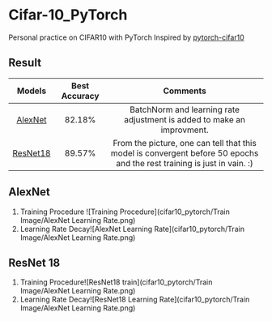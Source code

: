 # Cifar-10_PyTorch

Personal practice on CIFAR10 with PyTorch
Inspired by [pytorch-cifar10](https://github.com/icpm/pytorch-cifar10) 

## Result
Models | Best Accuracy | Comments
:---:|:---:|:---:
[AlexNet](https://github.com/zhang-zx/cifar10_pytorch/master/models/AlexNet.py) | 82.18% | BatchNorm and learning rate adjustment is added to make an improvment. 
[ResNet18](https://github.com/zhang-zx/cifar10_pytorch/master/models/ResNet.py) | 89.57% |From the picture, one can tell that this model is convergent before 50 epochs and the rest training is just in vain. :)



## AlexNet

1. Training Procedure ![Training Procedure](cifar10_pytorch/Train Image/AlexNet Learning Rate.png)
2. Learning Rate Decay![AlexNet Learning Rate](cifar10_pytorch/Train Image/AlexNet Learning Rate.png)

## ResNet 18

1. Training Procedure![ResNet18 train](cifar10_pytorch/Train Image/AlexNet Learning Rate.png)
2. Learning Rate Decay![ResNet18 Learning Rate](cifar10_pytorch/Train Image/AlexNet Learning Rate.png)
